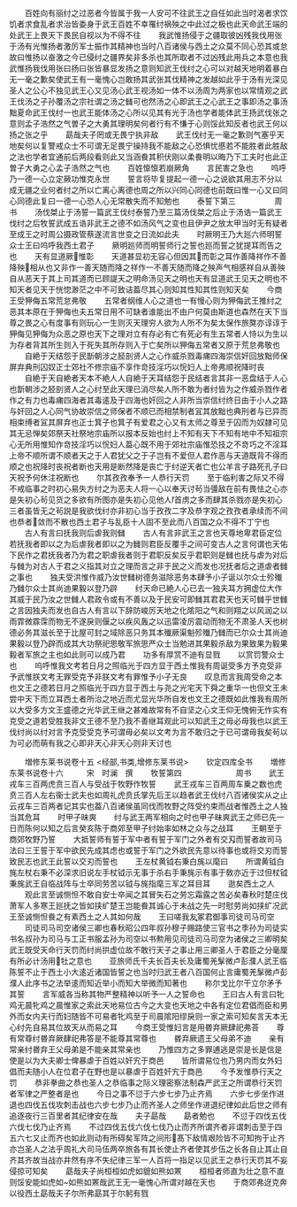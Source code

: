 <!-- { "loadSidebar": true } -->
　　百姓向有丽纣之过恶者今皆属于我一人安可不往武王之自任如此当时渴者求饮饥者求食乱者求治皆委身于武王百姓不幸罹纣祸殃之中此过之极也此天命武王端的处武王上畏天下畏民自视以为不得不往
　　我武惟扬侵于之疆取彼凶残我伐用张于汤有光惟扬者激厉军士振作其精神也当时八百诸侯与西土之众莫不同心恐其或怠故曰惟扬以奋激之今已侵纣之疆界矣非多杀也其所取者不过凶残此用兵之本意也我武惟扬我伐用张曰扬曰张皆暴显发扬之意则知武王伐纣之心可以对越天地明着暴白无一毫之歉矣使武王有一毫愧心岂敢扬其武张其伐精神之发越如此乎于汤有光深见圣人之公心不独见武王心又见汤心武王视汤如一体不以汤周为两家也以常情观之武王伐汤之子孙覆汤之宗社谓之汤之雠可也然汤之心即武王之心武王之事即汤之事汤黜夏命武王伐纣一也武王能体汤之心所以见其有光于汤也学者能体武王扬武伐张之意则孟子浩然之气曽子之大勇其理明矣何者行有不慊于心则馁此知反者也武王何以扬之张之乎
　　勗哉夫子罔或无畏宁执非敌
　　武王伐纣无一毫之歉则气塞乎天地矣何以复警戒众士不可谓无足畏宁操持我不能敌之心恐惧忧慼若不能胜者此胜敌之法也学者宜通前后两段看则此又当涵飬其积伏刚以柔飬明以晦乃下工夫时也此正曽子大勇之心孟子浩然之气也
　　百姓懔懔若崩厥角
　　言民害之急也
　　呜呼乃一德一心立定厥功惟克永世
　　誓言将毕复提起一德一心之说欲其用志不分以成无疆之业何者纣之所以亡离心离德也周之所以兴同心同德也前既曰惟一心又曰同心同德此复曰一德一心恐人心无常散失而不知勉也
　　泰誓下第三　　　　　周书
　　汤伐桀止于汤誓一篇武王伐纣泰誓乃至三篇汤伐桀之后止于汤诰一篇武王伐纣之后牧誓武成五诰非武王之德不如汤风气之变也且伊尹之放太甲当时无有疑者至成王之时周公摄政管蔡遂流言世变之日流如此夫
　　时厥明王乃大廵六师明誓众士王曰呜呼我西土君子
　　厥明廵师而明誓师行之誓也廵而誓之犹提耳而告之也
　　天有显道厥惟彰
　　天道甚显初无容心但因其而彰之耳作善降祥作不善降殃相从也又非作一善天随而降之祥作一不善天随而降之殃声气相感祥自从善殃自从恶天于其上司其道而已顾諟天之明命汤见天之明也天有显道武王见天之明也不知天者见天于恍惚渺茫之中不可致诘葢尽其心则知其性知其性则知天矣
　　今商王受狎侮五常荒怠弗敬
　　五常者纲维人心之道也一有慢心则为狎侮武王推纣之恶其本原在于狎侮也夫五常日用不可缺者谁能出不由户何莫由斯道也森然在天下当尊之畏之心有度事有则玩心一生则灭天理穷人欲为人所不为矣太保作旅獒亦谆谆于狎侮见狎侮为众恶之原也天下之理对立有存必有亡有死必有生五常者人恃以为生以为存者背其所生则入于死失其所存则入于亡矣所以狎侮五常者又原于荒怠弗敬也
　　自絶于天结怨于民斮朝涉之胫剖贤人之心作威杀戮毒痡四海崇信奸回放黜师保屏弃典刑囚奴正士郊社不修宗庙不享作竒技淫巧以恱妇人上帝弗顺祝降时丧
　　自絶于天自絶者天本不絶人人自絶于天耳结怨于民结者言其非一恶盘结于人心也斮朝涉之胫剖贤人之心纣至此天理已消尽矣人所不敢为者纣皆为之作威杀戮作者作之有力也毒痡四海者其毒逺及于四海也奸回之人非所当崇信纣终日由于小人之路与奸回之人心同气协故崇信之师保者不顺已而相禁制者冝其放黜也典刑者与已异而相束缚者冝其屏弃也正士箕子也箕子有爱君之心又有太师之尊至于囚而为奴隷可见其无忌惮矣郊祭天社祭地宗庙所以报本反始也纣上不知有天下不知有地中不知祖宗心无所用惟知作竒技淫巧以恱妇人葢心既不用于郊社宗庙惟恐技之不竒巧之不淫耳上帝不顺所谓不顺者天之于人君犹父之于子岂有不爱但人君作恶与天道既背不得而顺之也祝降时丧祝者断也天用是断然降是丧亡于纣逆天者亡也公羊言子路死孔子曰天祝予何休注祝断也
　　尔其孜孜奉予一人恭行天罚
　　至于临利害之际又不得不戒临事之时初心易失方纣之为恶夫人将一心以奉天讨茍当彊敌在前有畏怯之心亦是失初心茍见货之多欲有所图亦是失初心见他人首虏之多而肆其杀戮亦是失初心三者虽皆无之茍説是我欲伐纣亦非初心当于孜孜二字及恭字观之孜孜者承续而不间也恭者敛而不散也西土君子与乱臣十人固不至此而八百国之众不得不丁宁也
　　古人有言曰抚我则后虐我则雠
　　古人有言非武王之言也天尊地卑君臣定位若抚我者即以之为后虐我者即以之为雠则君臣反覆手之间可变古人之言何谓也天佑下民作之君抚我者乃为君之职虐我者则于君职反矣反乎君职则是雠也抚与虐为对后与雠为对古人于君之义指其对立之理而言之非于民之义而发也况抚者后之道虐者雠之事也
　　独夫受洪惟作威乃汝世雠树德务滋除恶务本肆予小子诞以尔众士殄殱乃雠尔众士其尚迪果毅以登乃辟
　　纣天命已絶人心已去一独夫耳方拥虚位大作其威于民乃汝之世雠人君政令或有不善以及于民安可即雠其君君天也天可雠乎世雠之言因独夫而发也自古人有言以下辞防峻厉天地之化隂阳之气和则翔之以风润之以雨霏微霡霂而物无不遂戾则偃之以疾风轰之以迅雷凌厉震动而物无不肃圣人天也树德必务其滋长至于比屋可封之域除恶只务其本殱厥渠魁殄殱乃雠而已尔众士其尚迪果毅以登乃辟而成其大功祭祀思敬军旅思严众士当勉进其果毅杀敌为果致果为毅果毅者军旅之主也如此则可以成乃君
　　功多有厚赏不迪有显戮
　　以赏罚警众士也
　　呜呼惟我文考若日月之照临光于四方显于西土惟我有周诞受多方予克受非予武惟朕文考无罪受克予非朕文考有罪惟予小子无良
　　叹息而言我周受命之本也文王之德若日月之照临光于四方显于西土与尧之光宅天下舜之重华一也但文王未尝中天下而立耳西土者所治之地近而尤显光华所自发也文王之德既如此惟我有周所以大受多方文王盛德之光华武王继之甚难故常有不自坚之心文王仰无愧俯无怍实有克受之道若受胜我非文王德不至乃我不善继耳观此可以知武王之毋必毋我也以武王伐纣尚以纣对言予克受受克予可谓毋必矣以文考为言不敢归之于已可谓毋我矣茍以为可必而萌有我之心即非天心非天心则非天讨也















　　増修东莱书说卷十五
<经部,书类,增修东莱书说>
　　钦定四库全书
　　増修东莱书说卷十六　　　宋　时澜　撰
　　牧誓第四　　　　　　　周书
　　武王戎车三百两虎贲三百人与受战于牧野作牧誓
　　武王戎车三百两周车乗之数也虎贲三百人左右衞士武夫也如周礼虎贲氏掌先后王以趋者武王伐纣八百诸侯实从之止云戎车三百两者记其实也葢八百诸侯虽同伐而牧野之阵受约束而战者惟西土之人独当其危耳
　　时甲子昧爽
　　纣与武王两军相向之时也甲子昧爽武王之师已先一日而陈何以知之后言癸亥陈于商郊至甲子纣始率如林之众与之战耳
　　王朝至于商郊牧野乃誓
　　大抵誓师有誓于军中者有誓于军门之外者有交刄而誓者故司马法曰三王誓于军中欲民先成其虑也或誓于军门之外欲民先意以待事也或将交刃而誓致民志也武王此誓以交刃而誓也
　　王左杖黄钺右秉白旄以麾曰
　　所谓黄钺白旄左杖右秉不必深求旧说左手杖钺示无事于杀右手秉旄示有事于敎亦近于过但杖钺秉旄武王自临战阵与士卒同劳苦以钺与旄指麾三军之耳目耳
　　逖矣西土之人
　　观此言至诚恻怛不敢自安士卒闻之其冒矢石之劳忘霜露之苦必矣春秋时楚庄伐萧军人多寒王廵抚之皆如挟纩楚王岂能飬其诚心于未战之先一时慰劳尚如挟纩况武王至诚恻怛飬之有素西土之人其如何哉
　　王曰嗟我友冢君御事司徒司马司空
　　司徒司马司空诸侯三卿也春秋昭公四年叔孙穆子赐路使三官书之季孙为司徒实书名叔孙为司马与工正书服孟孙为司空以书勲用见司徒司马司空为诸侯之三卿明矣武王既受天命行天罚而纣尚拱虚位故不敢行天子之事止用三卿圣人于君臣之分毫厘有所必计汤用牡之意也
　　亚旅师氏千夫长百夫长及庸蜀羌髳微卢彭濮人武王临陈誓不止于西土小大逺近诸国皆誓之也当时归武王者八百国何止言庸蜀羌髳微卢彭濮人此序书之法举逺而知近举小而知大举微而知著也
　　称尔戈比尔干立尔矛予其誓
　　言军威各当称其物严整精神以听予一人之誓命也
　　王曰古人有言曰牝鸡无晨牝鸡之晨惟家之索此天地易位古今之大变也天地之中各有定位君倡而臣和男外而女内夫行而妇随皆不可易者牝鸡至于司晨隂阳缪戾则一家之索可知矣言天本无心纣先自易其位故天从而易之耳
　　今商王受惟妇言是用昬弃厥肆祀弗荅
　　尊有常尊纣昬弃厥肆祀弗答是不能尊其常尊也
　　昬弃厥遗王父母弟不迪
　　亲有常亲纣昬弃王父母弟是不能亲其常亲也
　　乃惟四方之多罪逋逃是崇是长是信是使是以为大夫卿士俾暴虐于百姓以奸宄于商邑
　　皆所谓易位也乃男内而女外妇倡而夫随小人在位君子在野也是以暴虐于百姓奸宄于商邑
　　今予发惟恭行天之罚
　　恭非拳曲之恭也圣人之恭临事之际义理密察法制森严武王之所谓恭行天罚者军律之严整者是也
　　今日之事不愆于六步七步乃止齐焉
　　六步七步坐作进退也四伐五伐攻刺击战也六步七步乃止而齐圣人之师坐作进退纪律如此后世之师有追逐夜行三百里者其纪律安在哉
　　夫子勗哉
　　勗者勉也
　　不愆于四伐五伐六伐七伐乃止齐焉
　　不过四伐五伐六伐七伐乃止而齐所谓齐者非谓刺击至于四五六七又止而齐也如此则动有所碍矣军阵之间形髙下敌情艰险皆不可知拘于止齐亦岂圣人之法乎周礼大司马伍两卒旅各有其长使止齐者使其步伍之长各自止其止自齐其齐故当战亦井然有序不失纪律三军一人百将一指足以见武王之恭行天罚其不妄侵掠可知矣
　　勗哉夫子尚桓桓如虎如貔如熊如罴
　　桓桓者师直为壮之意不直则馁安能如虎如如熊如罴哉武王无一毫愧心所谓对越在天也
　　于商郊弗迓克奔以役西土勗哉夫子尔所弗勗其于尔躬有戮
